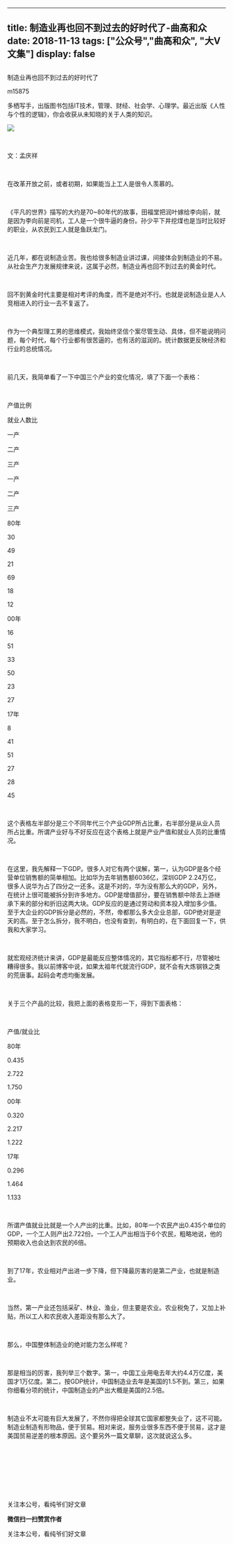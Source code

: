 
---
title:   制造业再也回不到过去的好时代了-曲高和众
date: 2018-11-13
tags: ["公众号","曲高和众", "大V文集"]
display: false
---


## 



制造业再也回不到过去的好时代了




m15875




多栖写手，出版图书包括IT技术，管理、财经、社会学、心理学。最近出版《人性与个性的逻辑》，你会收获从未知晓的关于人类的知识。


<img class="" data-ratio="1" src="https://mmbiz.qpic.cn/mmbiz/fxGMiaL5Zj1gQ8kf6af6WViaEwj9X2XXtKrBlfumMtX8CAomY2k3JRV71BKacA9VobQTjVicUSLvfnVSiaztp0hnpQ/640?wx_fmt=gif" data-type="gif" data-w="174" style=""/>

&nbsp;

文：孟庆祥

&nbsp;

在改革开放之前，或者初期，如果能当上工人是很令人羡慕的。

&nbsp;

《平凡的世界》描写的大约是70~80年代的故事，田福堂把润叶嫁给李向前，就是因为李向前是司机，工人是一个很牛逼的身份。孙少平下井挖煤也是当时比较好的职业，从农民到工人就是鱼跃龙门。

&nbsp;

近几年，都在说制造业苦。我也给很多制造业讲过课，间接体会到制造业的不易。从社会生产力发展规律来说，这属于必然，制造业再也回不到过去的黄金时代。

&nbsp;

回不到黄金时代主要是相对考评的角度，而不是绝对不行。也就是说制造业是人人竞相进入的行业一去不复返了。

&nbsp;

作为一个典型理工男的思维模式，我始终坚信个案尽管生动、具体，但不能说明问题，每个时代，每个行业都有很苦逼的，也有活的滋润的。统计数据更反映经济和行业的总统情况。

&nbsp;

前几天，我简单看了一下中国三个产业的变化情况，填了下面一个表格：

&nbsp;

产值比例

就业人数比

一产

二产

三产

一产

二产

三产

80年

30

49

21

69

18

12

00年

16

51

33

50

23

27

17年

8

41

51

27

28

45

&nbsp;

这个表格左半部分是三个不同年代三个产业GDP所占比重，右半部分是从业人员所占比重。所谓产业好与不好反应在这个表格上就是产业产值和就业人员的比重情况。

&nbsp;

在这里，我先解释一下GDP。很多人对它有两个误解，第一，认为GDP是各个经营单位销售额的简单相加。比如华为去年销售额6036亿，深圳GDP 2.24万亿，很多人说华为占了四分之一还多。这是不对的，华为没有那么大的GDP，另外，在统计上很可能被拆分到许多地方。GDP是增值部分，要在销售额中除去上游继承下来的部分和折旧这两大块。GDP反应的是通过劳动和资本投入增加多少值。至于大企业的GDP拆分是必然的，不然，帝都那么多大企业总部，GDP绝对是逆天的高。至于怎么拆分，我不明白，也没有查到，有明白的，在下面回复一下，供我和大家学习。

&nbsp;

就宏观经济统计来讲，GDP是最能反应整体情况的，其它指标都不行，尽管被吐糟得很多。我以前博客中说，如果太祖年代就流行GDP，就不会有大炼钢铁之类的荒唐事。起码会考虑均衡发展。

&nbsp;

关于三个产品的比较，我把上面的表格变形一下，得到下面表格：

&nbsp;

产值/就业比

80年

0.435 

2.722 

1.750 

00年

0.320 

2.217 

1.222 

17年

0.296 

1.464 

1.133 

&nbsp;

所谓产值就业比就是一个人产出的比重。比如，80年一个农民产出0.435个单位的GDP，一个工人则产出2.722份。一个工人产出相当于6个农民，粗略地说，他的预期收入也会达到农民的6倍。

&nbsp;

到了17年，农业相对产出进一步下降，但下降最厉害的是第二产业，也就是制造业。

&nbsp;

当然，第一产业还包括采矿、林业、渔业，但主要是农业。农业税免了，又加上补贴，所以工人和农民收入差距没有那么大了。

&nbsp;

那么，中国整体制造业的绝对能力怎么样呢？

&nbsp;

那是相当的厉害，我列举三个数字。第一，中国工业用电去年大约4.4万亿度，美国才1万亿度。第二，按GDP统计，中国制造业去年是美国的1.5不到。第三，如果你细看分项的统计，中国制造业的产出大概是美国的2.5倍。

&nbsp;

制造业不太可能有巨大发展了，不然你得把全球其它国家都整失业了，这不可能。制造业制造有形物品，便于贸易。相对来说，服务业很多东西不便于贸易，这才是美国贸易逆差的根本原因。这个要另外一篇文章聊，这次就说这么多。

&nbsp;

&nbsp;

&nbsp;

&nbsp;



关注本公号，看纯爷们好文章


**微信扫一扫赞赏作者**






关注本公号，看纯爷们好文章








